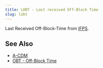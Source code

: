 ```yaml
---
title: LOBT - Last received Off-Block Time
slug: lobt
---
```


Last Received Off-Block-Time from [IFPS](ifps.md).


## See Also

* [A-CDM](a-cdm.md)
* [OBT - Off-Block Time](obt.md)
